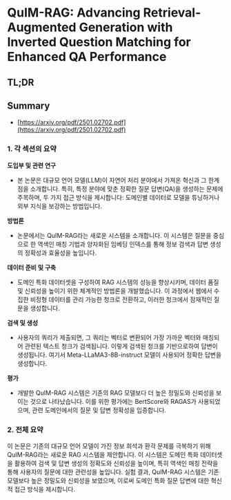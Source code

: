 # QuIM-RAG: Advancing Retrieval-Augmented Generation with Inverted Question Matching for Enhanced QA Performance
## TL;DR
## Summary
- [https://arxiv.org/pdf/2501.02702.pdf](https://arxiv.org/pdf/2501.02702.pdf)

### 1. 각 섹션의 요약

**도입부 및 관련 연구**
- 본 논문은 대규모 언어 모델(LLM)이 자연어 처리 분야에서 가져온 혁신과 그 한계점을 소개합니다. 특히, 특정 분야에 맞춘 정확한 질문 답변(QA)을 생성하는 문제에 주목하며, 두 가지 접근 방식을 제시합니다: 도메인별 데이터로 모델을 튜닝하거나 외부 지식을 보강하는 방법입니다.

**방법론**
- 논문에서는 QuIM-RAG라는 새로운 시스템을 소개합니다. 이 시스템은 질문을 중심으로 한 역색인 매칭 기법과 양자화된 임베딩 인덱스를 통해 정보 검색과 답변 생성의 정확성과 효율성을 높입니다.

**데이터 준비 및 구축**
- 도메인 특화 데이터셋을 구성하여 RAG 시스템의 성능을 향상시키며, 데이터 품질 및 신뢰성을 높이기 위한 체계적인 방법론을 개발했습니다. 이 과정에서 웹에서 수집한 비정형 데이터를 관리 가능한 청크로 전환하고, 이러한 청크에서 잠재적인 질문을 생성합니다.

**검색 및 생성**
- 사용자의 쿼리가 제출되면, 그 쿼리는 벡터로 변환되어 가장 가까운 벡터와 매칭되어 관련된 텍스트 청크가 검색됩니다. 이렇게 검색된 청크를 기반으로하여 답변이 생성됩니다. 여기서 Meta-LLaMA3-8B-instruct 모델이 사용되어 정확한 답변을 생성합니다.

**평가**
- 개발한 QuIM-RAG 시스템은 기존의 RAG 모델보다 더 높은 정밀도와 신뢰성을 보이는 것으로 나타났습니다. 이를 위한 평가에는 BertScore와 RAGAS가 사용되었으며, 관련 도메인에서의 질문 및 답변 정확성을 입증합니다.

### 2. 전체 요약

이 논문은 기존의 대규모 언어 모델이 가진 정보 희석과 환각 문제를 극복하기 위해 QuIM-RAG라는 새로운 RAG 시스템을 제안합니다. 이 시스템은 도메인 특화 데이터셋을 활용하여 검색 및 답변 생성의 정확도와 신뢰성을 높이며, 특히 역색인 매칭 전략을 통해 사용자의 질문에 대한 관련성을 높입니다. 실험 결과, QuIM-RAG 시스템은 기존 모델보다 높은 정밀도와 신뢰성을 보였으며, 이로써 도메인 특화 질문 답변에 대한 혁신적 접근 방식을 제시합니다.